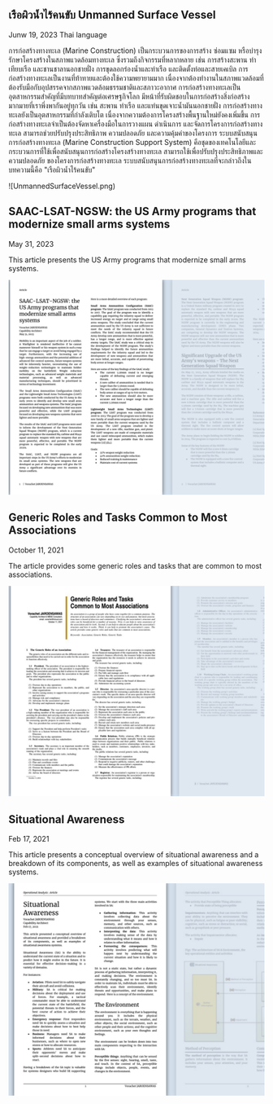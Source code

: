 ## เรือผิวน้ำไร้คนขับ Unmanned Surface Vessel

Junw 19, 2023  Thai language 

การก่อสร้างทางทะเล (Marine Construction) ​เป็นกระบวนการของการสร้าง ซ่อมแซม หรือบำรุงรักษาโครงสร้างในสภาพแวดล้อมทางทะเล ซึ่งรวมถึงกิจกรรมที่หลากหลาย เช่น การสร้างสะพาน ท่าเทียบเรือ และชานชาลานอกชายฝั่ง การขุดลอกร่องน้ำและท่าเรือ และติดตั้งท่อและสายเคเบิล การก่อสร้างทางทะเลเป็นงานที่ท้าทายและต้องใช้ความพยายามมาก เนื่องจากต้องทำงานในสภาพแวดล้อมที่ต้องรับมือกับอุปสรรคจากสภาพแวดล้อมธรรมชาติและสภาวะอากาศ  การก่อสร้างทางทะเลเป็นอุตสาหกรรมสำคัญที่มีบทบาทสำคัญต่อเศรษฐกิจโลก มีหน้าที่รับผิดชอบในการก่อสร้างสิ่งก่อสร้างมากมายที่เราพึ่งพากันอยู่ทุกวัน เช่น สะพาน ท่าเรือ และแท่นขุดเจาะน้ำมันนอกชายฝั่ง การก่อสร้างทางทะเลยังเป็นอุตสาหกรรมที่กำลังเติบโต เนื่องจากความต้องการโครงสร้างพื้นฐานใหม่ยังคงเพิ่มขึ้น  การก่อสร้างทางทะเลจำเป็นต้องจัดหาเครื่องมือในการวางแผน ดำเนินการ และจัดการโครงการก่อสร้างทางทะเล สามารถช่วยปรับปรุงประสิทธิภาพ ความปลอดภัย และความคุ้มค่าของโครงการ  ระบบสนับสนุนการก่อสร้างทางทะเล (Marine Construction Support System) คือชุดของเทคโนโลยีและกระบวนการที่ใช้เพื่อสนับสนุนการก่อสร้างโครงสร้างทางทะเล สามารถใช้เพื่อปรับปรุงประสิทธิภาพและความปลอดภัย ของโครงการก่อสร้างทางทะเล
ระบบสนับสนุนการก่อสร้างทางทะเลที่จะกล่าวถึงในบทความนี้คือ "เรือผิวน้ำไร้คนขับ" 

![UnmannedSurfaceVessel.png)


## SAAC-LSAT-NGSW: the US Army programs that modernize small arms systems

May 31, 2023

This article presents the US Army programs that modernize small arms systems.


![SAAC-LSAT-NGSW.pdf](SAAC-LSAT-NGSW.png)


## Generic Roles and Tasks Common to Most Associations
October 11, 2021

The article provides some generic roles and tasks that are common to most associations.

![eneric_Roles_and_Tasks_Common_to_Most_Associations.pdf](Generic_Roles_and_Tasks_Common_to_Most_Associations.png)


## Situational Awareness
Feb 17, 2021

This article presents a conceptual overview of situational awareness and a breakdown of its components, as well as examples of situational awareness systems. 

![Situational_Awareness.pdf](Situational_Awareness.png)

